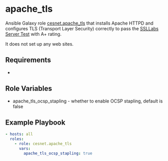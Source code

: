 apache_tls
======================

Ansible Galaxy role [cesnet.apache_tls](https://galaxy.ansible.com/cesnet/apache_tls) that installs Apache HTTPD
and configures TLS (Transport Layer Security) correctly to pass the [SSLLabs Server Test](https://www.ssllabs.com/ssltest/index.html)
with A+ rating. 

It does not set up any web sites.

Requirements
------------

-

Role Variables
--------------

- apache_tls_ocsp_stapling - whether to enable OCSP stapling, default is false

Example Playbook
----------------
```yaml
- hosts: all
  roles:
    - role: cesnet.apache_tls
      vars:
        apache_tls_ocsp_stapling: true
```
